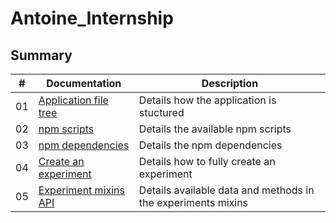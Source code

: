 # Antoine_Internship

## Summary

| # | Documentation | Description |
| --- | ------------- | ----------- |
| 01 | [Application file tree](./01-application-file-tree.md) | Details how the application is stuctured |
| 02 | [npm scripts](./02-npm-scripts.md) | Details the available npm scripts |
| 03 | [npm dependencies](./03-npm-dependencies.md) | Details the npm dependencies |
| 04 | [Create an experiment](./04-create-an-experiment.md) | Details how to fully create an experiment |
| 05 | [Experiment mixins API](./05-experiment-mixins-api.md) | Details available data and methods in the experiments mixins |
